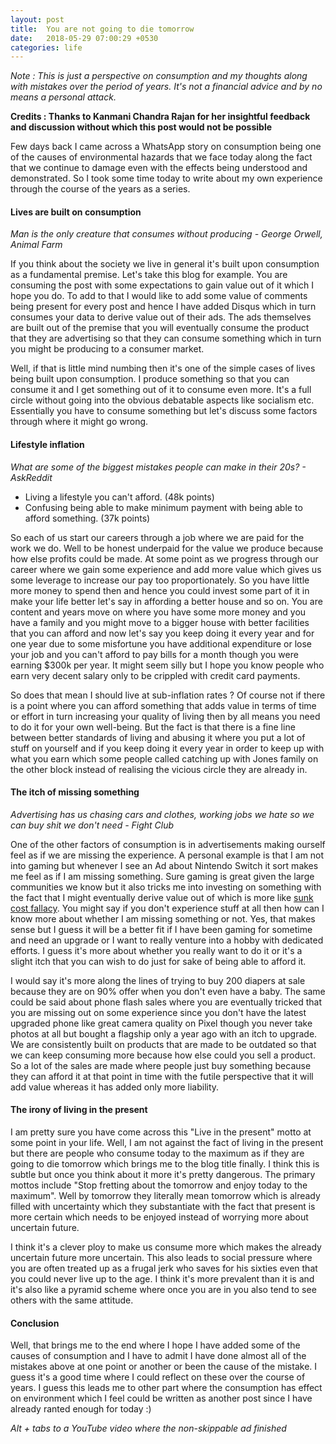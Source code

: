 ```yaml
---
layout: post
title:  You are not going to die tomorrow
date:   2018-05-29 07:00:29 +0530
categories: life
---
```


_Note : This is just a perspective on consumption and my thoughts along with mistakes over the period of years. It's not a financial advice and by no means a personal attack._

**Credits : Thanks to Kanmani Chandra Rajan for her insightful feedback and discussion without which this post would not be possible**

Few days back I came across a WhatsApp story on consumption being one of the causes of environmental hazards that we face today along the fact that we continue to damage even with the effects being understood and demonstrated. So I took some time today to write about my own experience through the course of the years as a series.

#### Lives are built on consumption

_Man is the only creature that consumes without producing - George Orwell, Animal Farm_

If you think about the society we live in general it's built upon consumption as a fundamental premise. Let's take this blog for example. You are consuming the post with some expectations to gain value out of it which I hope you do. To add to that I would like to add some value of comments being present for every post and hence I have added Disqus which in turn consumes your data to derive value out of their ads. The ads themselves are built out of the premise that you will eventually consume the product that they are advertising so that they can consume something which in turn you might be producing to a consumer market.

Well, if that is little mind numbing then it's one of the simple cases of lives being built upon consumption. I produce something so that you can consume it and I get something out of it to consume even more. It's a full circle without going into the obvious debatable aspects like socialism etc. Essentially you have to consume something but let's discuss some factors through where it might go wrong.

#### Lifestyle inflation

_What are some of the biggest mistakes people can make in their 20s? - AskReddit_

* Living a lifestyle you can't afford. (48k points)
* Confusing being able to make minimum payment with being able to afford something. (37k points)

So each of us start our careers through a job where we are paid for the work we do. Well to be honest underpaid for the value we produce because how else profits could be made. At some point as we progress through our career where we gain some experience and add more value which gives us some leverage to increase our pay too proportionately. So you have little more money to spend then and hence you could invest some part of it in make your life better let's say in affording a better house and so on. You are content and years move on where you have some more money and you have a family and you might move to a bigger house with better facilities that you can afford and now let's say you keep doing it every year and for one year due to some misfortune you have additional expenditure or lose your job and you can't afford to pay bills for a month though you were earning $300k per year. It might seem silly but I hope you know people who earn very decent salary only to be crippled with credit card payments.

So does that mean I should live at sub-inflation rates ? Of course not if there is a point where you can afford something that adds value in terms of time or effort in turn increasing your quality of living then by all means you need to do it for your own well-being. But the fact is that there is a fine line between better standards of living and abusing it where you put a lot of stuff on yourself and if you keep doing it every year in order to keep up with what you earn which some people called catching up with Jones family on the other block instead of realising the vicious circle they are already in.

#### The itch of missing something

_Advertising has us chasing cars and clothes, working jobs we hate so we can buy shit we don't need - Fight Club_

One of the other factors of consumption is in advertisements making ourself feel as if we are missing the experience. A personal example is that I am not into gaming but whenever I see an Ad about Nintendo Switch it sort makes me feel as if I am missing something. Sure gaming is great given the large communities we know but it also tricks me into investing on something with the fact that I might eventually derive value out of which is more like [sunk cost fallacy](https://en.wikipedia.org/wiki/Sunk_cost#Loss_aversion_and_the_sunk_cost_fallacy). You might say if you don't experience stuff at all then how can I know more about whether I am missing something or not. Yes, that makes sense but I guess it will be a better fit if I have been gaming for sometime and need an upgrade or I want to really venture into a hobby with dedicated efforts. I guess it's more about whether you really want to do it or it's a slight itch that you can wish to do just for sake of being able to afford it.

I would say it's more along the lines of trying to buy 200 diapers at sale because they are on 90% offer when you don't even have a baby. The same could be said about phone flash sales where you are eventually tricked that you are missing out on some experience since you don't have the latest upgraded phone like great camera quality on Pixel though you never take photos at all but bought a flagship only a year ago with an itch to upgrade. We are consistently built on products that are made to be outdated so that we can keep consuming more because how else could you sell a product. So a lot of the sales are made where people just buy something because they can afford it at that point in time with the futile perspective that it will add value whereas it has added only more liability.

#### The irony of living in the present

I am pretty sure you have come across this "Live in the present" motto at some point in your life. Well, I am not against the fact of living in the present but there are people who consume today to the maximum as if they are going to die tomorrow which brings me to the blog title finally. I think this is subtle but once you think about it more it's pretty dangerous. The primary mottos include "Stop fretting about the tomorrow and enjoy today to the maximum". Well by tomorrow they literally mean tomorrow which is already filled with uncertainty which they substantiate with the fact that present is more certain which needs to be enjoyed instead of worrying more about uncertain future.

I think it's a clever ploy to make us consume more which makes the already uncertain future more uncertain. This also leads to social pressure where you are often treated up as a frugal jerk who saves for his sixties even that you could never live up to the age. I think it's more prevalent than it is and it's also like a pyramid scheme where once you are in you also tend to see others with the same attitude.

#### Conclusion

Well, that brings me to the end where I hope I have added some of the causes of consumption and I have to admit I have done almost all of the mistakes above at one point or another or been the cause of the mistake. I guess it's a good time where I could reflect on these over the course of years. I guess this leads me to other part where the consumption has effect on environment which I feel could be written as another post since I have already ranted enough for today :)

_Alt + tabs to a YouTube video where the non-skippable ad finished_
